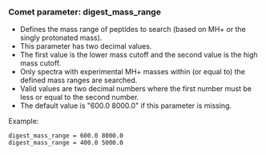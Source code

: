 ### Comet parameter: digest_mass_range

- Defines the mass range of peptides to search (based on MH+ or the singly
protonated mass).
- This parameter has two decimal values.
- The first value is the lower mass cutoff and the second value is
the high mass cutoff.
- Only spectra with experimental MH+ masses within (or equal to) the defined
mass ranges are searched.
- Valid values are two decimal numbers where the first number must
be less or equal to the second number.
- The default value is "600.0 8000.0" if this parameter is missing.

Example:
```
digest_mass_range = 600.0 8000.0
digest_mass_range = 400.0 5000.0
```
